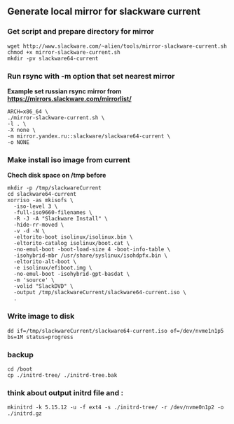 ## Generate local mirror for slackware current
### Get script and prepare directory for mirror
```
wget http://www.slackware.com/~alien/tools/mirror-slackware-current.sh
chmod +x mirror-slackware-current.sh
mkdir -pv slackware64-current
```
### Run rsync with -m option that set nearest mirror 
**Example set russian rsync mirror from  https://mirrors.slackware.com/mirrorlist/**
```
ARCH=x86_64 \
./mirror-slackware-current.sh \
-l . \
-X none \
-m mirror.yandex.ru::slackware/slackware64-current \
-o NONE
```
### Make install iso image from current
**Chech disk space on /tmp before**
```
mkdir -p /tmp/slackwareCurrent
cd slackware64-current
xorriso -as mkisofs \
  -iso-level 3 \
  -full-iso9660-filenames \
  -R -J -A "Slackware Install" \
  -hide-rr-moved \
  -v -d -N \
  -eltorito-boot isolinux/isolinux.bin \
  -eltorito-catalog isolinux/boot.cat \
  -no-emul-boot -boot-load-size 4 -boot-info-table \
  -isohybrid-mbr /usr/share/syslinux/isohdpfx.bin \
  -eltorito-alt-boot \
  -e isolinux/efiboot.img \
  -no-emul-boot -isohybrid-gpt-basdat \
  -m 'source' \
  -volid "SlackDVD" \
  -output /tmp/slackwareCurrent/slackware64-current.iso \
  .
```
### Write image to disk
```
dd if=/tmp/slackwareCurrent/slackware64-current.iso of=/dev/nvme1n1p5 bs=1M status=progress
```
### backup
```
cd /boot
cp ./initrd-tree/ ./initrd-tree.bak
```
### think about output initrd file and :
```
mkinitrd -k 5.15.12 -u -f ext4 -s ./initrd-tree/ -r /dev/nvme0n1p2 -o ./initrd.gz
```
